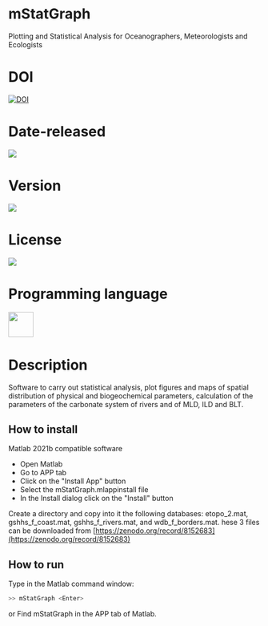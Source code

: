 # mStatGraph

Plotting and Statistical Analysis for Oceanographers, Meteorologists and Ecologists

# DOI

[![DOI](https://zenodo.org/badge/DOI/10.5281/zenodo.8152683.svg)](https://doi.org/10.5281/zenodo.8152683)

# Date-released 

![](https://img.shields.io/badge/Release%20date-May%2C%2015%2C%202023-9cf)

# Version

![](https://img.shields.io/badge/Version%3A-1.6-success)

# License

![](https://img.shields.io/github/license/Ileriayo/markdown-badges?style=for-the-badge)

# Programming language

<img src="https://cdn.jsdelivr.net/gh/devicons/devicon/icons/matlab/matlab-original.svg" width="50"/>

# Description

Software to carry out statistical analysis, plot figures and maps of spatial distribution of physical and biogeochemical parameters, calculation of the parameters of the carbonate system of rivers and of MLD, ILD and BLT.

## How to install

Matlab 2021b compatible software

- Open Matlab
- Go to APP tab
- Click on the "Install App" button
- Select the mStatGraph.mlappinstall file
- In the Install dialog click on the "Install" button

Create a directory and copy into it the following databases: etopo_2.mat, gshhs_f_coast.mat, gshhs_f_rivers.mat, and wdb_f_borders.mat. hese 3 files can be downloaded from [https://zenodo.org/record/8152683](https://zenodo.org/record/8152683)


## How to run

Type in the Matlab command window:

```sh
>> mStatGraph <Enter>
```
or Find mStatGraph in the APP tab of Matlab.
